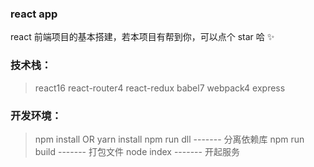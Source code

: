 ### react app 

react 前端项目的基本搭建，若本项目有帮到你，可以点个 star 哈 ✨

### 技术栈：

> react16
> react-router4
> react-redux
> babel7
> webpack4
> express

### 开发环境：

> npm install OR yarn install 
> npm run dll ------- 分离依赖库
> npm run build ------- 打包文件
> node index ------- 开起服务
